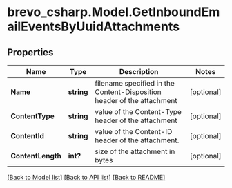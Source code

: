 # brevo_csharp.Model.GetInboundEmailEventsByUuidAttachments
## Properties

Name | Type | Description | Notes
------------ | ------------- | ------------- | -------------
**Name** | **string** | filename specified in the Content-Disposition header of the attachment | [optional] 
**ContentType** | **string** | value of the Content-Type header of the attachment | [optional] 
**ContentId** | **string** | value of the Content-ID header of the attachment. | [optional] 
**ContentLength** | **int?** | size of the attachment in bytes | [optional] 

[[Back to Model list]](../README.md#documentation-for-models) [[Back to API list]](../README.md#documentation-for-api-endpoints) [[Back to README]](../README.md)


